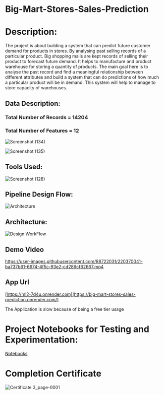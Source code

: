 # Big-Mart-Stores-Sales-Prediction


# Description: 
The project is about building a system that can predict future 
customer demand for products in stores. By analysing past 
selling records of a particular product. Big shopping malls are 
kept records of selling their product to forecast future demand. 
It helps to manufacture and product warehouse for storing a 
quantity of products. The main goal here is to analyse the past 
record and find a meaningful relationship between different 
attributes and build a system that can do predictions of how 
much a particular product will be in demand. This system will 
help to manage to store capacity of warehouses.


## Data Description:
### Total Number of Records = 14204 
### Total Number of Features = 12

![Screenshot (134)](https://user-images.githubusercontent.com/88722031/220370107-0edc6cef-6851-4454-ad4c-7bf5599058d2.png)

![Screenshot (135)](https://user-images.githubusercontent.com/88722031/220370128-050a38b2-f1f0-40cf-ba45-6a4001c36613.png)





## Tools Used:
![Screenshot (128)](https://user-images.githubusercontent.com/88722031/220367219-5edcb296-6dd7-4f3f-b394-3738fdc1a8b4.png)



## Pipeline Design Flow:
![Architecture](https://user-images.githubusercontent.com/88722031/183290493-66d730fd-0c8a-4c18-a9bb-41cc0b8cbb47.jpg)

## Architecture:
![Design WorkFlow](https://user-images.githubusercontent.com/88722031/183290552-9b9ddff2-f7f3-472d-80e4-7880e9605dc4.jpg)


## Demo Video


https://user-images.githubusercontent.com/88722031/220370041-ba737b61-6974-4f5c-93e2-cd286cf62667.mp4







## App Url
[https://ml2-7d4u.onrender.com](https://big-mart-stores-sales-prediction.onrender.com/)

The Application is slow because of being a free tier usage




# Project Notebooks for Testing and Experimentation:
[Notebooks](https://github.com/Sayantan40/Big-Mart-Stores-Sales-Prediction/tree/master/research)

# Completion Certificate
![Certificate 3_page-0001](https://github.com/Sayantan40/Big-Mart-Stores-Sales-Prediction/assets/88722031/ec32a555-6740-4ef3-ae3b-f396df824b2c)



